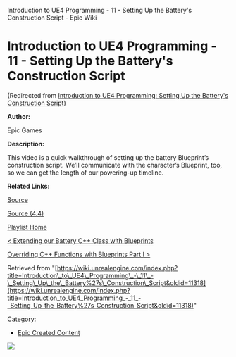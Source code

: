 Introduction to UE4 Programming - 11 - Setting Up the Battery's Construction Script - Epic Wiki                     

Introduction to UE4 Programming - 11 - Setting Up the Battery's Construction Script
===================================================================================

(Redirected from [Introduction to UE4 Programming: Setting Up the Battery's Construction Script](/index.php?title=Introduction_to_UE4_Programming:_Setting_Up_the_Battery%27s_Construction_Script&redirect=no "Introduction to UE4 Programming: Setting Up the Battery's Construction Script"))

  

**Author:**

Epic Games

**Description:**

This video is a quick walkthrough of setting up the battery Blueprint’s construction script. We’ll communicate with the character’s Blueprint, too, so we can get the length of our powering-up timeline.

**Related Links:**

[Source](https://d26ilriwvtzlb.cloudfront.net/3/3c/Source.zip "Source.zip")

[Source (4.4)](https://d26ilriwvtzlb.cloudfront.net/8/85/Source_4_4.zip "Source 4 4.zip")

[Playlist Home](/Category:Epic_Video_Playlists "Category:Epic Video Playlists")

[< Extending our Battery C++ Class with Blueprints](/Introduction_to_UE4_Programming_-_10_-_Extending_our_Battery_C%2B%2B_Class_with_Blueprints "Introduction to UE4 Programming - 10 - Extending our Battery C++ Class with Blueprints")

[Overriding C++ Functions with Blueprints Part I >](/Introduction_to_UE4_Programming_-_12_-_Overriding_C%2B%2B_Functions_with_Blueprints "Introduction to UE4 Programming - 12 - Overriding C++ Functions with Blueprints")

Retrieved from "[https://wiki.unrealengine.com/index.php?title=Introduction\_to\_UE4\_Programming\_-\_11\_-\_Setting\_Up\_the\_Battery%27s\_Construction\_Script&oldid=11318](https://wiki.unrealengine.com/index.php?title=Introduction_to_UE4_Programming_-_11_-_Setting_Up_the_Battery%27s_Construction_Script&oldid=11318)"

[Category](/Special:Categories "Special:Categories"):

*   [Epic Created Content](/Category:Epic_Created_Content "Category:Epic Created Content")

  ![](https://tracking.unrealengine.com/track.png)